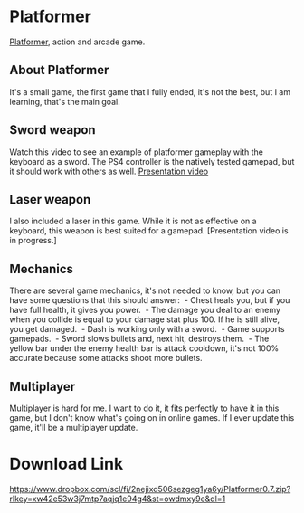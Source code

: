 # Platformer
[Platformer](#download-link), action and arcade game.

## About Platformer
It's a small game, the first game that I fully ended, it's not the best, but I am learning, that's the main goal.

## Sword weapon
Watch this video to see an example of platformer gameplay with the keyboard as a sword. The PS4 controller is the natively tested gamepad, but it should work with others as well.
[Presentation video](https://www.dropbox.com/scl/fi/xquoc1q2r9nmyk3jhqwm7/Platformer.mp4?rlkey=frj7sw7vl09bf9wmrktryz5sn&st=e650mxck&dl=0)

## Laser weapon
I also included a laser in this game. While it is not as effective on a keyboard, this weapon is best suited for a gamepad.
[Presentation video is in progress.]

## Mechanics
There are several game mechanics, it's not needed to know, but you can have some questions that this should answer:
 - Chest heals you, but if you have full health, it gives you power.
 - The damage you deal to an enemy when you collide is equal to your damage stat plus 100. If he is still alive, you get damaged.
 - Dash is working only with a sword.
 - Game supports gamepads.
 - Sword slows bullets and, next hit, destroys them.
 - The yellow bar under the enemy health bar is attack cooldown, it's not 100% accurate because some attacks shoot more bullets.

## Multiplayer
Multiplayer is hard for me. I want to do it, it fits perfectly to have it in this game, but I don't know what's going on in online games.
If I ever update this game, it'll be a multiplayer update.

# Download Link
https://www.dropbox.com/scl/fi/2nejixd506sezgeg1ya6y/Platformer0.7.zip?rlkey=xw42e53w3j7mtp7aqjq1e94g4&st=owdmxy9e&dl=1
